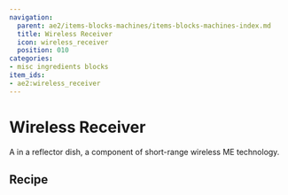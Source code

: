 ```yaml
---
navigation:
  parent: ae2/items-blocks-machines/items-blocks-machines-index.md
  title: Wireless Receiver
  icon: wireless_receiver
  position: 010
categories:
- misc ingredients blocks
item_ids:
- ae2:wireless_receiver
---
```


# Wireless Receiver

<ItemImage id="wireless_receiver" scale="4" />

A <ItemLink id="fluix_pearl" /> in a reflector dish, a component of short-range wireless ME technology.

## Recipe

<RecipeFor id="wireless_receiver" />
